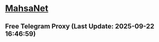 
# [MahsaNet](https://t.me/mahsa_net)
## Free Telegram Proxy (Last Update: 2025-09-22 16:46:59)

    